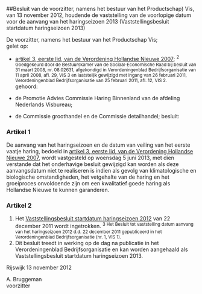 <meta http-equiv='Content-Type' content='text/html; charset=utf-8' />

##Besluit van de voorzitter, namens het bestuur van het Productschap) Vis, van 13 november 2012, houdende de vaststelling van de voorlopige datum voor de aanvang van het haringseizoen 2013 (Vaststellingsbesluit startdatum haringseizoen 2013)

De voorzitter, namens het bestuur van het Productschap Vis;  
gelet op:

- [artikel 3, eerste lid, van de Verordening Hollandse Nieuwe 2007](../../../../../../pbo/verordening/hollandse/nieuwe/2007/BWBR0023778/README.md); <sup> 2  Goedgekeurd door de Bestuurskamer van de Sociaal-Economische Raad bij besluit van 31 maart 2008, nr. 08.02631, afgekondigd in Verordeningenblad Bedrijfsorganisatie van 11 april 2008, afl. 29, VIS 3 en laatstelijk gewijzigd met ingang van 26 februari 2011, Verordeningenblad Bedrijfsorganisatie van 25 februari 2011, afl. 12, VIS 2.  </sup>   
gehoord:

- de Promotie Advies Commissie Haring Binnenland van de afdeling Nederlands Visbureau;  

- de Commissie groothandel en de Commissie detailhandel;     besluit:    

### Artikel  1  

De aanvang van het haringseizoen en de datum van veiling van het eerste vaatje haring, bedoeld in [artikel 3, eerste lid, van de Verordening Hollandse Nieuwe 2007](../../../../../../pbo/verordening/hollandse/nieuwe/2007/BWBR0023778/README.md), wordt vastgesteld op woensdag 5 juni 2013, met dien verstande dat het onderhavige besluit gewijzigd kan worden als deze aanvangsdatum niet te realiseren is indien als gevolg van klimatologische en biologische omstandigheden, het vetgehalte van de haring en het groeiproces onvoldoende zijn om een kwalitatief goede haring als Hollandse Nieuwe te kunnen garanderen.  

### Artikel  2  

1.  Het [Vaststellingsbesluit startdatum haringseizoen 2012](../../../../../../pbo/vaststellingsbesluit/startdatum/haringseizoen/2012/BWBR0031176/README.md) van 22 december 2011 wordt ingetrokken. <sup> 3  Het Besluit tot vaststelling datum aanvang van het haringseizoen 2012 d.d. 22 december 2011 gepubliceerd in het Verordeningenblad Bedrijfsorganisatie (nr. 1, VIS 1).  </sup>   
2.  Dit besluit treedt in werking op de dag na publicatie in het Verordeningenblad Bedrijfsorganisatie en kan worden aangehaald als Vaststellingsbesluit startdatum haringseizoen 2013.   

Rijswijk 
13 november 2012   

A. Bruggeman  
voorzitter    
